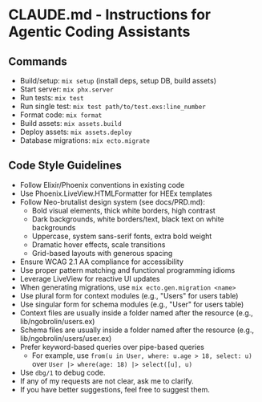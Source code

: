 # CLAUDE.md - Instructions for Agentic Coding Assistants

## Commands
- Build/setup: `mix setup` (install deps, setup DB, build assets)
- Start server: `mix phx.server` 
- Run tests: `mix test`
- Run single test: `mix test path/to/test.exs:line_number`
- Format code: `mix format`
- Build assets: `mix assets.build`
- Deploy assets: `mix assets.deploy`
- Database migrations: `mix ecto.migrate`

## Code Style Guidelines
- Follow Elixir/Phoenix conventions in existing code
- Use Phoenix.LiveView.HTMLFormatter for HEEx templates
- Follow Neo-brutalist design system (see docs/PRD.md):
  - Bold visual elements, thick white borders, high contrast
  - Dark backgrounds, white borders/text, black text on white backgrounds
  - Uppercase, system sans-serif fonts, extra bold weight
  - Dramatic hover effects, scale transitions
  - Grid-based layouts with generous spacing
- Ensure WCAG 2.1 AA compliance for accessibility
- Use proper pattern matching and functional programming idioms
- Leverage LiveView for reactive UI updates
- When generating migrations, use `mix ecto.gen.migration <name>`
- Use plural form for context modules (e.g., "Users" for users table)
- Use singular form for schema modules (e.g., "User" for users table)
- Context files are usually inside a folder named after the resource (e.g., lib/ngobrolin/users.ex)
- Schema files are usually inside a folder named after the resource (e.g., lib/ngobrolin/users/user.ex)
- Prefer keyword-based queries over pipe-based queries
  - For example, use `from(u in User, where: u.age > 18, select: u)` over `User |> where(age: 18) |> select([u], u)`
- Use `dbg/1` to debug code.
- If any of my requests are not clear, ask me to clarify.
- If you have better suggestions, feel free to suggest them.


